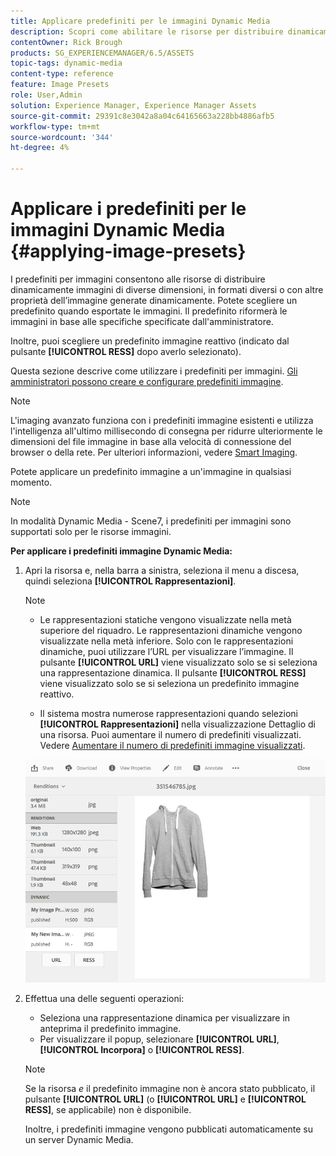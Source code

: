 ```yaml
---
title: Applicare predefiniti per le immagini Dynamic Media
description: Scopri come abilitare le risorse per distribuire dinamicamente immagini di dimensioni diverse, in formati diversi o con altre proprietà dell’immagine generate dinamicamente.
contentOwner: Rick Brough
products: SG_EXPERIENCEMANAGER/6.5/ASSETS
topic-tags: dynamic-media
content-type: reference
feature: Image Presets
role: User,Admin
solution: Experience Manager, Experience Manager Assets
source-git-commit: 29391c8e3042a8a04c64165663a228bb4886afb5
workflow-type: tm+mt
source-wordcount: '344'
ht-degree: 4%

---
```


# Applicare i predefiniti per le immagini Dynamic Media {#applying-image-presets}

I predefiniti per immagini consentono alle risorse di distribuire dinamicamente immagini di diverse dimensioni, in formati diversi o con altre proprietà dell’immagine generate dinamicamente. Potete scegliere un predefinito quando esportate le immagini. Il predefinito riformerà le immagini in base alle specifiche specificate dall&#39;amministratore.

Inoltre, puoi scegliere un predefinito immagine reattivo (indicato dal pulsante **[!UICONTROL RESS]** dopo averlo selezionato).

Questa sezione descrive come utilizzare i predefiniti per immagini. [Gli amministratori possono creare e configurare predefiniti immagine](managing-image-presets.md).

>[!NOTE]
>
>L&#39;imaging avanzato funziona con i predefiniti immagine esistenti e utilizza l&#39;intelligenza all&#39;ultimo millisecondo di consegna per ridurre ulteriormente le dimensioni del file immagine in base alla velocità di connessione del browser o della rete. Per ulteriori informazioni, vedere [Smart Imaging](imaging-faq.md).

Potete applicare un predefinito immagine a un&#39;immagine in qualsiasi momento.

>[!NOTE]
>
>In modalità Dynamic Media - Scene7, i predefiniti per immagini sono supportati solo per le risorse immagini.

**Per applicare i predefiniti immagine Dynamic Media:**

1. Apri la risorsa e, nella barra a sinistra, seleziona il menu a discesa, quindi seleziona **[!UICONTROL Rappresentazioni]**.

   >[!NOTE]
   >
   >* Le rappresentazioni statiche vengono visualizzate nella metà superiore del riquadro. Le rappresentazioni dinamiche vengono visualizzate nella metà inferiore. Solo con le rappresentazioni dinamiche, puoi utilizzare l’URL per visualizzare l’immagine. Il pulsante **[!UICONTROL URL]** viene visualizzato solo se si seleziona una rappresentazione dinamica. Il pulsante **[!UICONTROL RESS]** viene visualizzato solo se si seleziona un predefinito immagine reattivo.
   >
   >* Il sistema mostra numerose rappresentazioni quando selezioni **[!UICONTROL Rappresentazioni]** nella visualizzazione Dettaglio di una risorsa. Puoi aumentare il numero di predefiniti visualizzati. Vedere [Aumentare il numero di predefiniti immagine visualizzati](managing-image-presets.md#increasing-or-decreasing-the-number-of-image-presets-that-display).

   ![chlimage_1-208](assets/chlimage_1-208.png)

1. Effettua una delle seguenti operazioni:

   * Seleziona una rappresentazione dinamica per visualizzare in anteprima il predefinito immagine.
   * Per visualizzare il popup, selezionare **[!UICONTROL URL]**, **[!UICONTROL Incorpora]** o **[!UICONTROL RESS]**.

   >[!NOTE]
   >
   >Se la risorsa *e* il predefinito immagine non è ancora stato pubblicato, il pulsante **[!UICONTROL URL]** (o **[!UICONTROL URL]** e **[!UICONTROL RESS]**, se applicabile) non è disponibile.
   >
   >Inoltre, i predefiniti immagine vengono pubblicati automaticamente su un server Dynamic Media.
